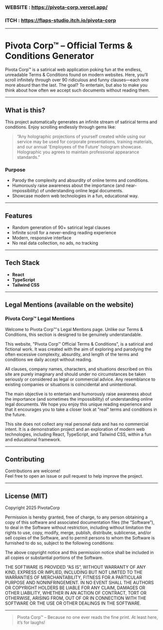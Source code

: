 
### WEBSITE : https://pivota-corp.vercel.app/
### ITCH : https://flaps-studio.itch.io/pivota-corp

---

# Pivota Corp™ – Official Terms & Conditions Generator

Pivota Corp™ is a satirical web application poking fun at the endless, unreadable Terms & Conditions found on modern websites. Here, you’ll scroll infinitely through over 90 ridiculous and funny clauses—each one more absurd than the last. The goal? To entertain, but also to make you think about how often we accept such documents without reading them.

---

## What is this?

This project automatically generates an infinite stream of satirical terms and conditions. Enjoy scrolling endlessly through gems like:  
> “Any holographic projections of yourself created while using our service may be used for corporate presentations, training materials, and our annual 'Employees of the Future' hologram showcase. Holographic you agrees to maintain professional appearance standards.”

### Purpose

- Parody the complexity and absurdity of online terms and conditions.
- Humorously raise awareness about the importance (and near-impossibility) of understanding online legal documents.
- Showcase modern web technologies in a fun, educational way.

---

## Features

- Random generation of 90+ satirical legal clauses
- Infinite scroll for a never-ending reading experience
- Modern, responsive interface
- No real data collection, no ads, no tracking

---

## Tech Stack

- **React**
- **TypeScript**
- **Tailwind CSS**

---

## Legal Mentions (available on the website)

### Pivota Corp™ Legal Mentions

Welcome to Pivota Corp™'s Legal Mentions page. Unlike our Terms & Conditions, this section is designed to be genuinely understandable.

This website, "Pivota Corp™ Official Terms & Conditions", is a satirical and fictional work. It was created with the aim of exploring and parodying the often excessive complexity, absurdity, and length of the terms and conditions we daily accept without reading.

All clauses, company names, characters, and situations described on this site are purely imaginary and should under no circumstances be taken seriously or considered as legal or commercial advice. Any resemblance to existing companies or situations is coincidental and unintentional.

The main objective is to entertain and humorously raise awareness about the importance (and sometimes the impossibility) of understanding online legal documents. We hope you enjoy this unique reading experience and that it encourages you to take a closer look at "real" terms and conditions in the future.

This site does not collect any real personal data and has no commercial intent. It is a demonstration project and an exploration of modern web technologies, including React, TypeScript, and Tailwind CSS, within a fun and educational framework.

---

## Contributing

Contributions are welcome!  
Feel free to open an issue or pull request to help improve the project.

---

## License (MIT)

Copyright 2025 PivotaCorp

Permission is hereby granted, free of charge, to any person obtaining a copy of this software and associated documentation files (the “Software”), to deal in the Software without restriction, including without limitation the rights to use, copy, modify, merge, publish, distribute, sublicense, and/or sell copies of the Software, and to permit persons to whom the Software is furnished to do so, subject to the following conditions:

The above copyright notice and this permission notice shall be included in all copies or substantial portions of the Software.

THE SOFTWARE IS PROVIDED “AS IS”, WITHOUT WARRANTY OF ANY KIND, EXPRESS OR IMPLIED, INCLUDING BUT NOT LIMITED TO THE WARRANTIES OF MERCHANTABILITY, FITNESS FOR A PARTICULAR PURPOSE AND NONINFRINGEMENT. IN NO EVENT SHALL THE AUTHORS OR COPYRIGHT HOLDERS BE LIABLE FOR ANY CLAIM, DAMAGES OR OTHER LIABILITY, WHETHER IN AN ACTION OF CONTRACT, TORT OR OTHERWISE, ARISING FROM, OUT OF OR IN CONNECTION WITH THE SOFTWARE OR THE USE OR OTHER DEALINGS IN THE SOFTWARE.



---

> Pivota Corp™ – Because no one ever reads the fine print. At least here, it’s for laughs!
